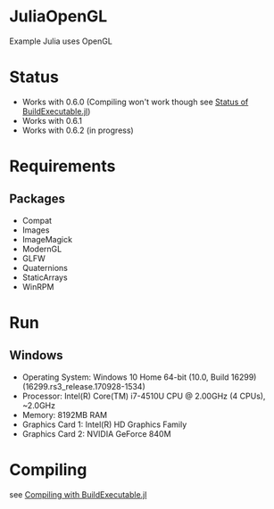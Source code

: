 # JuliaOpenGL
Example Julia uses OpenGL

# Status
* Works with 0.6.0 (Compiling won't work though see [Status of BuildExecutable.jl](https://github.com/Gilga/BuildExecutable.jl#status))
* Works with 0.6.1
* Works with 0.6.2 (in progress)

# Requirements
## Packages
* Compat
* Images
* ImageMagick
* ModernGL
* GLFW
* Quaternions
* StaticArrays
* WinRPM

# Run
## Windows
* Operating System: Windows 10 Home 64-bit (10.0, Build 16299) (16299.rs3_release.170928-1534)
* Processor: Intel(R) Core(TM) i7-4510U CPU @ 2.00GHz (4 CPUs), ~2.0GHz
* Memory: 8192MB RAM
* Graphics Card 1: Intel(R) HD Graphics Family
* Graphics Card 2: NVIDIA GeForce 840M

# Compiling
see [Compiling with BuildExecutable.jl](https://github.com/Gilga/BuildExecutable.jl#compiling)
